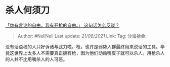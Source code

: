 # 杀人何须刀

[「你有言论的自由，我有开枪的自由。」 这句话怎么反驳？](https://www.zhihu.com/question/19637970/answer/12476878)

> Author: #NellNell
> Last update: *21/08/2021*
> Link:
> Tag:
> 沙海拾金:

没有话语权的人只好诉诸与武力啦。枪，也许是弱势人群最终用来说话的工具。毕竟这世界上太多人不需要真正拥有枪，因为他们动动嘴皮子就可以杀人。用枪杀人的人并不比用嘴杀人的人可恶。
